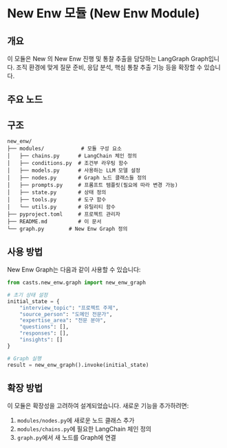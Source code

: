 # New Enw 모듈 (New Enw Module)

## 개요

이 모듈은 New 의 New Enw 진행 및 통찰 추출을 담당하는 LangGraph Graph입니다. 조직 환경에 맞게 질문 준비, 응답 분석, 핵심 통찰 추출 기능 등을 확장할 수 있습니다.

## 주요 노드

<!-- 노드에 대한 설명을 추가해주세요. -->

## 구조

```
new_enw/
├── modules/            # 모듈 구성 요소
│   ├── chains.py      # LangChain 체인 정의
│   ├── conditions.py  # 조건부 라우팅 함수
│   ├── models.py      # 사용하는 LLM 모델 설정
│   ├── nodes.py       # Graph 노드 클래스들 정의
│   ├── prompts.py     # 프롬프트 템플릿(필요에 따라 변경 가능)
│   ├── state.py       # 상태 정의
│   ├── tools.py       # 도구 함수
│   └── utils.py       # 유틸리티 함수
├── pyproject.toml     # 프로젝트 관리자
├── README.md          # 이 문서
└── graph.py        # New Enw Graph 정의
```

## 사용 방법

New Enw Graph는 다음과 같이 사용할 수 있습니다:

```python
from casts.new_enw.graph import new_enw_graph

# 초기 상태 설정
initial_state = {
    "interview_topic": "프로젝트 주제",
    "source_person": "도메인 전문가",
    "expertise_area": "전문 분야",
    "questions": [],
    "responses": [],
    "insights": []
}

# Graph 실행
result = new_enw_graph().invoke(initial_state)
```

## 확장 방법

이 모듈은 확장성을 고려하여 설계되었습니다. 새로운 기능을 추가하려면:

1. `modules/nodes.py`에 새로운 노드 클래스 추가
2. `modules/chains.py`에 필요한 LangChain 체인 정의
3. `graph.py`에서 새 노드를 Graph에 연결
